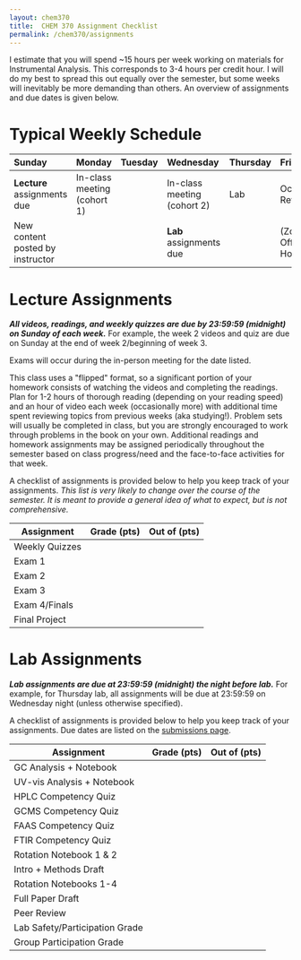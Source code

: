 ```yaml
---
layout: chem370
title:  CHEM 370 Assignment Checklist
permalink: /chem370/assignments
---
```


I estimate that you will spend ~15 hours per week working on materials for Instrumental Analysis.  This corresponds to 3-4 hours per credit hour.  I will do my best to spread this out equally over the semester, but some weeks will inevitably be more demanding than others.  An overview of assignments and due dates is given below.

# Typical Weekly Schedule

| Sunday                           | Monday                      | Tuesday | Wednesday                   | Thursday | Friday              | Saturday |
|:-------------------------------- |:--------------------------- |:------- |:--------------------------- |:-------- |:------------------- |:-------- |
| **Lecture** assignments due      | In-class meeting (cohort 1) |         | In-class meeting (cohort 2) | Lab      | Occasional Reviews  |          |
| New content posted by instructor |                             |         | **Lab** assignments due     |          | (Zoom) Office Hours |          |

# Lecture Assignments

***All videos, readings, and weekly quizzes are due by 23:59:59 (midnight) on Sunday of each week.***  For example, the week 2 videos and quiz are due on Sunday at the end of week 2/beginning of week 3.

Exams will occur during the in-person meeting for the date listed.

This class uses a "flipped" format, so a significant portion of your homework consists of watching the videos and completing the readings.  Plan for 1-2 hours of thorough reading (depending on your reading speed) and an hour of video each week (occasionally more) with additional time spent reviewing topics from previous weeks (aka studying!). Problem sets will usually be completed in class, but you are strongly encouraged to work through problems in the book on your own.  Additional readings and homework assignments may be assigned periodically throughout the semester based on class progress/need and the face-to-face activities for that week.

A checklist of assignments is provided below to help you keep track of your assignments.  *This list is very likely to change over the course of the semester.  It is meant to provide a general idea of what to expect, but is not comprehensive.*

| Assignment     | Grade (pts) | Out of (pts) |
| -------------- | ----------- | ------------ |
| Weekly Quizzes |             |              |
| Exam 1         |             |              |
| Exam 2         |             |              |
| Exam 3         |             |              |
| Exam 4/Finals  |             |              |
| Final Project  |             |              |

# Lab Assignments

***Lab assignments are due at 23:59:59 (midnight) the night before lab.***  For example, for Thursday lab, all assignments will be due at 23:59:59 on Wednesday night (unless otherwise specified).  

A checklist of assignments is provided below to help you keep track of your assignments.  Due dates are listed on the [submissions page]({{site.url}}/chem370/submissions).

| Assignment                     | Grade (pts) | Out of (pts) |
| ------------------------------ | ----------- | ------------ |
| GC Analysis + Notebook         |             |              |
| UV-vis Analysis + Notebook     |             |              |
| HPLC Competency Quiz           |             |              |
| GCMS Competency Quiz           |             |              |
| FAAS Competency Quiz           |             |              |
| FTIR Competency Quiz           |             |              |
| Rotation Notebook 1 & 2        |             |              |
| Intro + Methods Draft          |             |              |
| Rotation Notebooks 1-4         |             |              |
| Full Paper Draft               |             |              |
| Peer Review                    |             |              |
| Lab Safety/Participation Grade |             |              |
| Group Participation Grade      |             |              |
